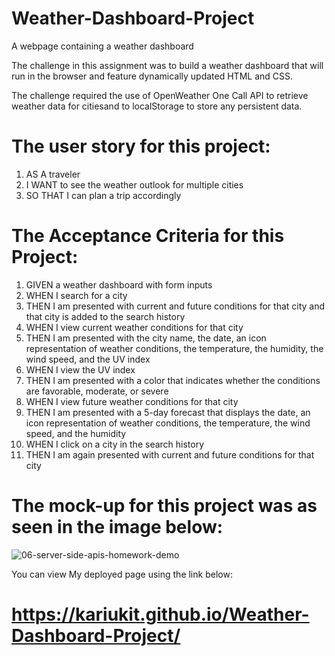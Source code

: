 # Weather-Dashboard-Project

A webpage containing a weather dashboard

The challenge in this assignment was to build a weather dashboard that will run in the browser and feature dynamically updated HTML and CSS.

The challenge required the use of OpenWeather One Call API  to retrieve weather data for citiesand to localStorage to store any persistent data.

# The user story for this project:

1. AS A traveler
2. I WANT to see the weather outlook for multiple cities
3. SO THAT I can plan a trip accordingly


# The Acceptance Criteria for this Project:

1. GIVEN a weather dashboard with form inputs
2. WHEN I search for a city
3. THEN I am presented with current and future conditions for that city and that city is added to the search history
4. WHEN I view current weather conditions for that city
5. THEN I am presented with the city name, the date, an icon representation of weather conditions, the temperature, the humidity, the wind speed, and the UV index
6. WHEN I view the UV index
7. THEN I am presented with a color that indicates whether the conditions are favorable, moderate, or severe
8. WHEN I view future weather conditions for that city
9. THEN I am presented with a 5-day forecast that displays the date, an icon representation of weather conditions, the temperature, the wind speed, and the humidity
10. WHEN I click on a city in the search history
11. THEN I am again presented with current and future conditions for that city


# The mock-up for this project was as seen in the image below:

![06-server-side-apis-homework-demo](https://user-images.githubusercontent.com/108309963/188719209-b85e302f-e28f-4ba9-86e7-60ce05b8e1db.png)



You can view My deployed page using the link below:
# https://kariukit.github.io/Weather-Dashboard-Project/


